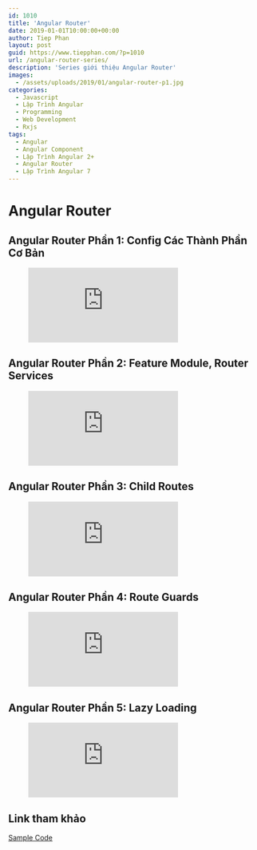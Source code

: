 ```yaml
---
id: 1010
title: 'Angular Router'
date: 2019-01-01T10:00:00+00:00
author: Tiep Phan
layout: post
guid: https://www.tiepphan.com/?p=1010
url: /angular-router-series/
description: 'Series giới thiệu Angular Router'
images:
  - /assets/uploads/2019/01/angular-router-p1.jpg
categories:
  - Javascript
  - Lập Trình Angular
  - Programming
  - Web Development
  - Rxjs
tags:
  - Angular
  - Angular Component
  - Lập Trình Angular 2+
  - Angular Router
  - Lập Trình Angular 7
---
```


# Angular Router

## Angular Router Phần 1: Config Các Thành Phần Cơ Bản

<figure class="video_container">
  <iframe src="https://www.youtube.com/embed/O7oovsRmYXQ" frameborder="0" allowfullscreen="true"> </iframe>
</figure>

## Angular Router Phần 2: Feature Module, Router Services

<figure class="video_container">
  <iframe src="https://www.youtube.com/embed/5PNcMow_yw0" frameborder="0" allowfullscreen="true"> </iframe>
</figure>

## Angular Router Phần 3: Child Routes

<figure class="video_container">
  <iframe src="https://www.youtube.com/embed/BjZOnpKjDpE" frameborder="0" allowfullscreen="true"> </iframe>
</figure>

## Angular Router Phần 4: Route Guards

<figure class="video_container">
  <iframe src="https://www.youtube.com/embed/9ywvpgmWN1s" frameborder="0" allowfullscreen="true"> </iframe>
</figure>

## Angular Router Phần 5: Lazy Loading

<figure class="video_container">
  <iframe src="https://www.youtube.com/embed/3l5NN0TrfrQ" frameborder="0" allowfullscreen="true"> </iframe>
</figure>

## Link tham khảo

<a href="https://github.com/tieppt/ng-router-training" target="_blank">Sample Code</a>

